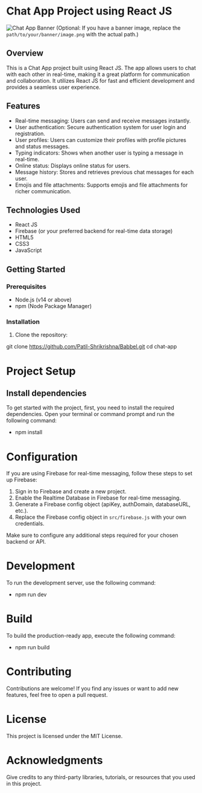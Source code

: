 # Chat App Project using React JS

![Chat App Banner](path/to/your/banner/image.png) (Optional: If you have a banner image, replace the `path/to/your/banner/image.png` with the actual path.)

## Overview

This is a Chat App project built using React JS. The app allows users to chat with each other in real-time, making it a great platform for communication and collaboration. It utilizes React JS for fast and efficient development and provides a seamless user experience.

## Features

- Real-time messaging: Users can send and receive messages instantly.
- User authentication: Secure authentication system for user login and registration.
- User profiles: Users can customize their profiles with profile pictures and status messages.
- Typing indicators: Shows when another user is typing a message in real-time.
- Online status: Displays online status for users.
- Message history: Stores and retrieves previous chat messages for each user.
- Emojis and file attachments: Supports emojis and file attachments for richer communication.

## Technologies Used

- React JS
- Firebase (or your preferred backend for real-time data storage)
- HTML5
- CSS3
- JavaScript

## Getting Started

### Prerequisites

- Node.js (v14 or above)
- npm (Node Package Manager)

### Installation

1. Clone the repository:

git clone https://github.com/Patil-Shrikrishna/Babbel.git
cd chat-app

# Project Setup

## Install dependencies

To get started with the project, first, you need to install the required dependencies. Open your terminal or command prompt and run the following command:

- npm install

# Configuration

If you are using Firebase for real-time messaging, follow these steps to set up Firebase:

1. Sign in to Firebase and create a new project.
2. Enable the Realtime Database in Firebase for real-time messaging.
3. Generate a Firebase config object (apiKey, authDomain, databaseURL, etc.).
4. Replace the Firebase config object in `src/firebase.js` with your own credentials.

Make sure to configure any additional steps required for your chosen backend or API.

# Development

To run the development server, use the following command:

- npm run dev

# Build

To build the production-ready app, execute the following command:

- npm run build

# Contributing

Contributions are welcome! If you find any issues or want to add new features, feel free to open a pull request.

# License

This project is licensed under the MIT License.

# Acknowledgments

Give credits to any third-party libraries, tutorials, or resources that you used in this project.
